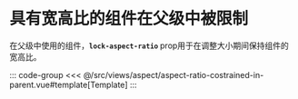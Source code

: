 <aspectRatioCostrainedInParent/>

# 具有宽高比的组件在父级中被限制

在父级中使用的组件，<b>`lock-aspect-ratio` </b> prop用于在调整大小期间保持组件的宽高比。

::: code-group
<<< @/src/views/aspect/aspect-ratio-costrained-in-parent.vue#template[Template]
:::
